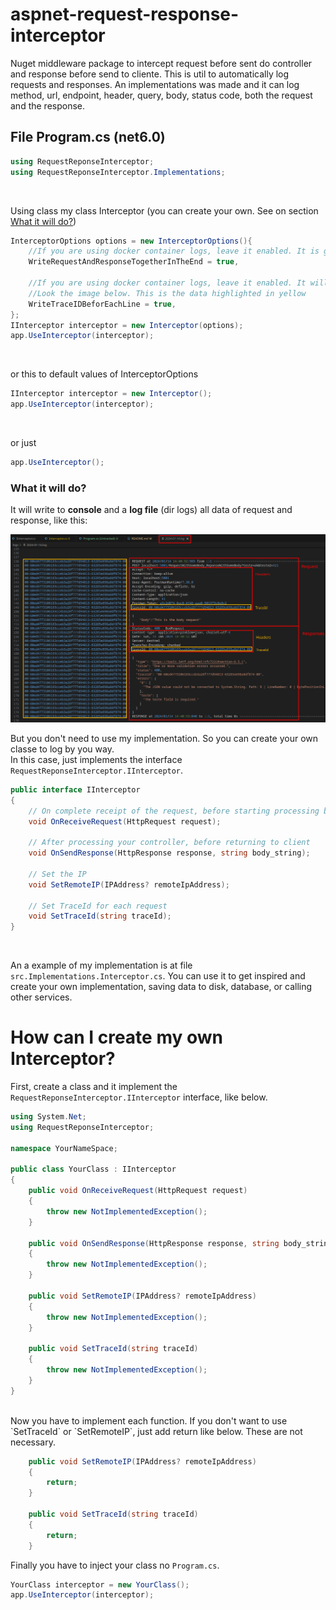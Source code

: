 # aspnet-request-response-interceptor
Nuget middleware package to intercept request before sent do controller and response before send to cliente. This is util to automatically log requests and responses. An implementations was made and it can log method, url, endpoint, header, query, body, status code, both the request and the response.


## File Program.cs (net6.0)

```C#
using RequestReponseInterceptor;
using RequestReponseInterceptor.Implementations;

```
<br>

Using class my class Interceptor (you can create your own. See on section [What it will do?](#What-it-will-do))

```C#
InterceptorOptions options = new InterceptorOptions(){
    //If you are using docker container logs, leave it enabled. It is going to agrupate whole request and reponse line and will write to logs in the end
    WriteRequestAndResponseTogetherInTheEnd = true, 

    //If you are using docker container logs, leave it enabled. It will be easier to search by 'traceId'.
    //Look the image below. This is the data highlighted in yellow
    WriteTraceIDBeforEachLine = true, 
};
IInterceptor interceptor = new Interceptor(options);
app.UseInterceptor(interceptor);

```
<br>

or this to default values of InterceptorOptions
```C#
IInterceptor interceptor = new Interceptor();
app.UseInterceptor(interceptor);
```

<br>

or just
```C#
app.UseInterceptor();
```




### What it will do?

It will write to **console** and a **log file** (dir logs) all data of request and response, like this:


![Teste](/assets/print1.png)



But you don't need to use my implementation. So you can create your own classe to log by you way.  
In this case, just implements the interface `RequestReponseInterceptor.IInterceptor`.

``` C#
public interface IInterceptor
{
    // On complete receipt of the request, before starting processing by your controller
    void OnReceiveRequest(HttpRequest request);

    // After processing your controller, before returning to client
    void OnSendResponse(HttpResponse response, string body_string);

    // Set the IP
    void SetRemoteIP(IPAddress? remoteIpAddress);

    // Set TraceId for each request
    void SetTraceId(string traceId);
}
```
<br>

An a example of my implementation is at file `src.Implementations.Interceptor.cs`. You can use it to get inspired and create your own implementation, saving data to disk, database, or calling other services.

# How can I create my own Interceptor?

First, create a class and it implement the `RequestReponseInterceptor.IInterceptor` interface, like below.

```C#
using System.Net;
using RequestReponseInterceptor;

namespace YourNameSpace;

public class YourClass : IInterceptor
{
    public void OnReceiveRequest(HttpRequest request)
    {
        throw new NotImplementedException();
    }

    public void OnSendResponse(HttpResponse response, string body_string)
    {
        throw new NotImplementedException();
    }

    public void SetRemoteIP(IPAddress? remoteIpAddress)
    {
        throw new NotImplementedException();
    }

    public void SetTraceId(string traceId)
    {
        throw new NotImplementedException();
    }
}
```

<br>
Now you have to implement each function. If you don't want to use `SetTraceId` or `SetRemoteIP`, just add return like below. These are not necessary.

```C#
    public void SetRemoteIP(IPAddress? remoteIpAddress)
    {
        return;
    }

    public void SetTraceId(string traceId)
    {
        return;
    }
```

Finally you have to inject your class no `Program.cs`.
```C#
YourClass interceptor = new YourClass();
app.UseInterceptor(interceptor);
```